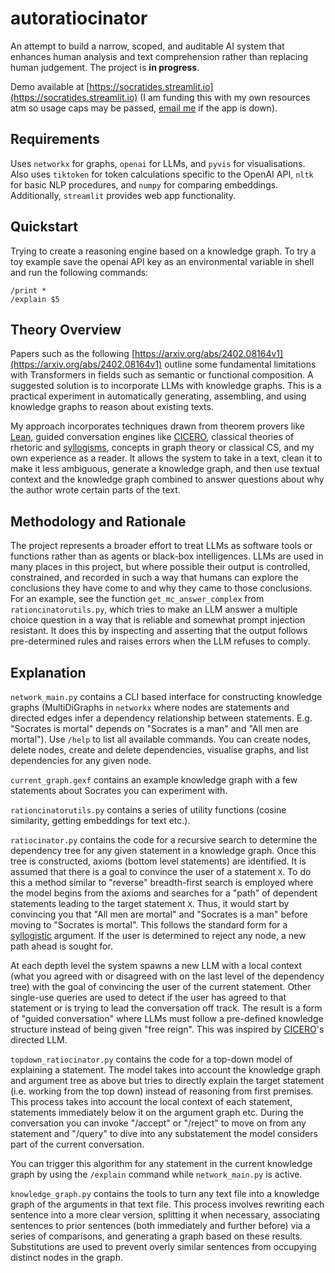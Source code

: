 # autoratiocinator
An attempt to build a narrow, scoped, and auditable AI system that enhances human analysis and text comprehension rather than replacing human judgement. The project is **in progress**.

Demo available at [https://socratides.streamlit.io](https://socratides.streamlit.io) (I am funding this with my own resources atm so usage caps may be passed, [email me](mailto:kwp24@cam.ac.uk) if the app is down).

## Requirements
Uses `networkx` for graphs, `openai` for LLMs, and `pyvis` for visualisations. Also uses `tiktoken` for token calculations specific to the OpenAI API, `nltk` for basic NLP procedures, and `numpy` for comparing embeddings. Additionally, `streamlit` provides web app functionality.

## Quickstart
Trying to create a reasoning engine based on a knowledge graph. To try a toy example save the openai API key as an environmental variable in shell and run the following commands:
```
/print *
/explain $5
```

## Theory Overview

Papers such as the following [https://arxiv.org/abs/2402.08164v1](https://arxiv.org/abs/2402.08164v1) outline some fundamental limitations with Transformers in fields such as semantic or functional composition. A suggested solution is to incorporate LLMs with knowledge graphs. This is a practical experiment in automatically generating, assembling, and using knowledge graphs to reason about existing texts. 

My approach incorporates techniques drawn from theorem provers like [Lean](https://lean-lang.org/), guided conversation engines like [CICERO](https://www.science.org/doi/10.1126/science.ade9097), classical theories of rhetoric and [syllogisms](https://en.wikipedia.org/wiki/Syllogism), concepts in graph theory or classical CS, and my own experience as a reader. It allows the system to take in a text, clean it to make it less ambiguous, generate a knowledge graph, and then use textual context and the knowledge graph combined to answer questions about why the author wrote certain parts of the text.

## Methodology and Rationale

The project represents a broader effort to treat LLMs as software tools or functions rather than as agents or black-box intelligences. LLMs are used in many places in this project, but where possible their output is controlled, constrained, and recorded in such a way that humans can explore the conclusions they have come to and why they came to those conclusions. For an example, see the function `get_mc_answer_complex` from `rationcinatorutils.py`, which tries to make an LLM answer a multiple choice question in a way that is reliable and somewhat prompt injection resistant. It does this by inspecting and asserting that the output follows pre-determined rules and raises errors when the LLM refuses to comply.

## Explanation
`network_main.py` contains a CLI based interface for constructing knowledge graphs (MultiDiGraphs in `networkx` where nodes are statements and directed edges infer a dependency relationship between statements. E.g. "Socrates is mortal" depends on "Socrates is a man" and "All men are mortal"). Use `/help` to list all available commands. You can create nodes, delete nodes, create and delete dependencies, visualise graphs, and list dependencies for any given node.

`current_graph.gexf` contains an example knowledge graph with a few statements about Socrates you can experiment with.

`rationcinatorutils.py` contains a series of utility functions (cosine similarity, getting embeddings for text etc.).

`ratiocinator.py` contains the code for a recursive search to determine the dependency tree for any given statement in a knowledge graph. Once this tree is constructed, axioms (bottom level statements) are identified. It is assumed that there is a goal to convince the user of a statement `X`. To do this a method similar to "reverse" breadth-first search is employed where the model begins from the axioms and searches for a "path" of dependent statements leading to the target statement `X`. Thus, it would start by convincing you that "All men are mortal" and "Socrates is a man" before moving to "Socrates is mortal". This follows the standard form for a [syllogistic](https://en.wikipedia.org/wiki/Syllogism) argument. If the user is determined to reject any node, a new path ahead is sought for.

At each depth level the system spawns a new LLM with a local context (what you agreed with or disagreed with on the last level of the dependency tree) with the goal of convincing the user of the current statement. Other single-use queries are used to detect if the user has agreed to that statement or is trying to lead the conversation off track. The result is a form of "guided conversation" where LLMs must follow a pre-defined knowledge structure instead of being given "free reign". This was inspired by [CICERO](https://www.science.org/doi/10.1126/science.ade9097)'s directed LLM.

`topdown_ratiocinator.py` contains the code for a top-down model of explaining a statement. The model takes into account the knowledge graph and argument tree as above but tries to directly explain the target statement (i.e. working from the top down) instead of reasoning from first premises. This process takes into account the local context of each statement, statements immediately below it on the argument graph etc. During the conversation you can invoke "/accept" or "/reject" to move on from any statement and "/query" to dive into any substatement the model considers part of the current conversation.

You can trigger this algorithm for any statement in the current knowledge graph by using the `/explain` command while `network_main.py` is active.

`knowledge_graph.py` contains the tools to turn any text file into a knowledge graph of the arguments in that text file. This process involves rewriting each sentence into a more clear version, splitting it when necessary, associating sentences to prior sentences (both immediately and further before) via a series of comparisons, and generating a graph based on these results. Substitutions are used to prevent overly similar sentences from occupying distinct nodes in the graph.


